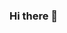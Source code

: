 ### Hi there 👋

<!--
**anuptamang/anuptamang** is a ✨ _special_ ✨ repository because its `README.md` (this file) appears on your GitHub profile.

Here are some ideas to get you started:

- 🔭 I’m currently working on instagram-clone!
- 🌱 I’m currently learning Gatsby / GraphQL
- 👯 I’m looking to collaborate on creating content!
- 🤔 I’m looking for help with testing!
- 💬 Ask me about HTML, CSS, JavaScript, React
- 📫 How to reach me: anupkumartamang@gmail.com
- 😄 Pronouns: he
- ⚡ Fun fact: I can wiggle my both ears 😄
-->
